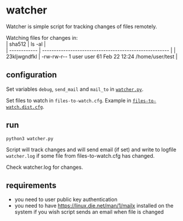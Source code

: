 # watcher

Watcher is simple script for tracking changes of files remotely.

Watching files for changes in:  
| sha512       | ls -al                                                 |  
| ------------ | ------------------------------------------------------ |
| 23kljwgndfkl | -rw-rw-r-- 1 user user 61 Feb 22 12:24 /home/user/test |  


## configuration

Set variables `debug`, `send_mail` and `mail_to` in [`watcher.py`](https://github.com/rokj/watcher/blob/main/watcher.py).  

Set files to watch in `files-to-watch.cfg`. Example in [`files-to-watch.dist.cfg`](https://github.com/rokj/watcher/blob/main/files-to-watch.dist.cfg).

## run

`python3 watcher.py`

Script will track changes and will send email (if set) and write to logfile `watcher.log` if some file from files-to-watch.cfg has changed.

Check watcher.log for changes.

## requirements

- you need to user public key authentication
- you need to have https://linux.die.net/man/1/mailx installed on the system if you wish script sends an email when file is changed

